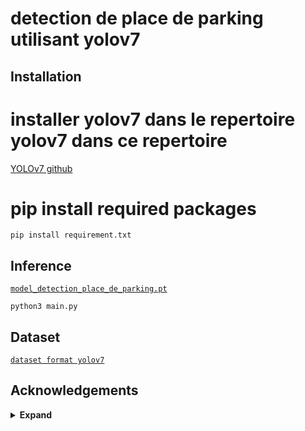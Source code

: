 # detection de place de parking utilisant yolov7

## Installation

# installer yolov7 dans le repertoire yolov7 dans ce repertoire

[YOLOv7 github](https://github.com/WongKinYiu/yolov7)

# pip install required packages

``` shell
pip install requirement.txt
```

## Inference

[`model_detection_place_de_parking.pt`](https://github.com/WongKinYiu/yolov7/releases/download/v0.1/yolov7.pt)

``` shell
python3 main.py 
```

## Dataset

[`dataset format yolov7`](https://app.roboflow.com/ds/msGt0OxmQr?key=Z74uECsA1J)

## Acknowledgements

<details><summary> <b>Expand</b> </summary>

* [https://github.com/AlexeyAB/darknet](https://github.com/AlexeyAB/darknet)
* [https://github.com/WongKinYiu/yolor](https://github.com/WongKinYiu/yolor)
* [https://github.com/WongKinYiu/PyTorch_YOLOv4](https://github.com/WongKinYiu/PyTorch_YOLOv4)
* [https://github.com/WongKinYiu/ScaledYOLOv4](https://github.com/WongKinYiu/ScaledYOLOv4)
* [https://github.com/Megvii-BaseDetection/YOLOX](https://github.com/Megvii-BaseDetection/YOLOX)
* [https://github.com/ultralytics/yolov3](https://github.com/ultralytics/yolov3)
* [https://github.com/ultralytics/yolov5](https://github.com/ultralytics/yolov5)
* [https://github.com/DingXiaoH/RepVGG](https://github.com/DingXiaoH/RepVGG)
* [https://github.com/JUGGHM/OREPA_CVPR2022](https://github.com/JUGGHM/OREPA_CVPR2022)
* [https://github.com/TexasInstruments/edgeai-yolov5/tree/yolo-pose](https://github.com/TexasInstruments/edgeai-yolov5/tree/yolo-pose)
* [https://github.com/martin-marek/parking-space-occupancy](https://github.com/martin-marek/parking-space-occupancy)
</details>
